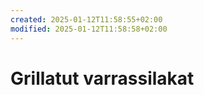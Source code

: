 ```yaml
---
created: 2025-01-12T11:58:55+02:00
modified: 2025-01-12T11:58:58+02:00
---
```


# Grillatut varrassilakat


